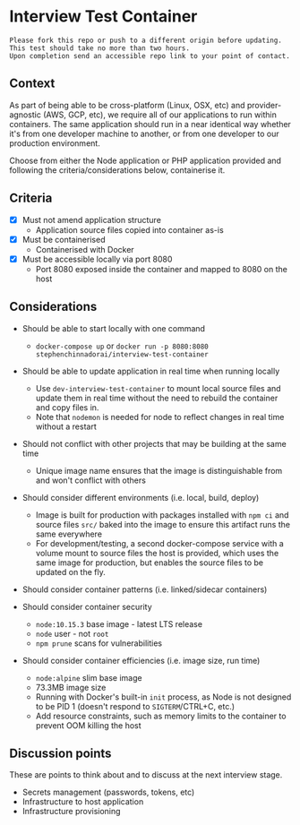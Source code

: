 # Interview Test Container

    Please fork this repo or push to a different origin before updating.
    This test should take no more than two hours.
    Upon completion send an accessible repo link to your point of contact.

## Context

As part of being able to be cross-platform (Linux, OSX, etc) and provider-agnostic (AWS, GCP, etc), 
we require all of our applications to run within containers.
The same application should run in a near identical way whether it's from one developer machine to another,
or from one developer to our production environment.

Choose from either the Node application or PHP application provided and following the criteria/considerations below, 
containerise it.

## Criteria

- [x] Must not amend application structure
    - Application source files copied into container as-is
- [x] Must be containerised
    - Containerised with Docker
- [x] Must be accessible locally via port 8080
    - Port 8080 exposed inside the container and mapped to 8080 on the host

## Considerations

* Should be able to start locally with one command
    * `docker-compose up` or `docker run -p 8080:8080 stephenchinnadorai/interview-test-container`
* Should be able to update application in real time when running locally
    * Use `dev-interview-test-container` to mount local source files and update them in real time without the need to rebuild the container and copy files in.
    * Note that `nodemon` is needed for node to reflect changes in real time without a restart
* Should not conflict with other projects that may be building at the same time
    * Unique image name ensures that the image is distinguishable from and won't conflict with others
* Should consider different environments (i.e. local, build, deploy)
    * Image is built for production with packages installed with `npm ci` and source files `src/` baked into the image to ensure this artifact runs the same everywhere
    * For development/testing, a second docker-compose service with a volume mount to source files the host is provided, which uses the same image for production, but enables the source files to be updated on the fly. 
    
* Should consider container patterns (i.e. linked/sidecar containers)
* Should consider container security
    * `node:10.15.3` base image - latest LTS release
    * `node` user - not `root`
    * `npm prune` scans for vulnerabilities
* Should consider container efficiencies (i.e. image size, run time)
    * `node:alpine` slim base image
    * 73.3MB image size
    * Running with Docker's built-in `init` process, as Node is not designed to be PID 1 (doesn't respond to `SIGTERM`/CTRL+C, etc.)
    * Add resource constraints, such as memory limits to the container to prevent OOM killing the host

## Discussion points

These are points to think about and to discuss at the next interview stage.

* Secrets management (passwords, tokens, etc)
* Infrastructure to host application
* Infrastructure provisioning
